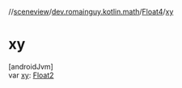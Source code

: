 //[sceneview](../../../index.md)/[dev.romainguy.kotlin.math](../index.md)/[Float4](index.md)/[xy](xy.md)

# xy

[androidJvm]\
var [xy](xy.md): [Float2](../-float2/index.md)
